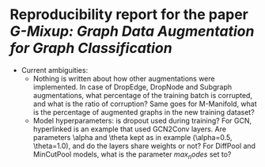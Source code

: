 # Reproducibility report for the paper *G-Mixup: Graph Data Augmentation for Graph Classification*

- Current ambiguities:
  - Nothing is written about how other augmentations were implemented. In case of DropEdge, DropNode and Subgraph augmentations, what percentage of the training batch is corrupted, and what is the ratio of corruption? Same goes for M-Manifold, what is the percentage of augmented graphs in the new training dataset?
  - Model hyperparameters: is dropout used during training? For GCN, hyperlinked is an example that used GCN2Conv layers. Are parameters \alpha and \theta kept as in example (\alpha=0.5, \theta=1.0), and do the layers share weights or not? For DiffPool and MinCutPool models, what is the parameter $max_nodes$ set to?
